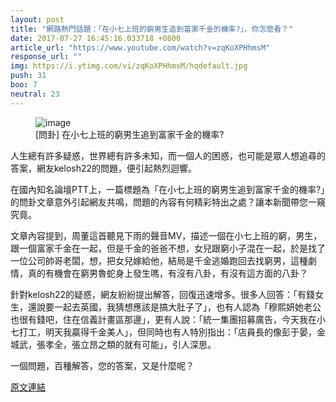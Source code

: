 ```yaml
---
layout: post
title: "網路熱門話題：「在小七上班的窮男生追到富家千金的機率?」，你怎麼看？"
date: 2017-07-27 16:45:16.033718 +0800
article_url: "https://www.youtube.com/watch?v=zqKoXPHhmsM"
response_url: ""
img: https://i.ytimg.com/vi/zqKoXPHhmsM/hqdefault.jpg
push: 31
boo: 7
neutral: 23
---
```


<figure>
<img src="https://i.ytimg.com/vi/zqKoXPHhmsM/hqdefault.jpg" alt="image">
<figcaption>
[問卦] 在小七上班的窮男生追到富家千金的機率?
</figcaption>
</figure>



人生總有許多疑惑，世界總有許多未知，而一個人的困惑，也可能是眾人想追尋的答案，網友kelosh22的問題，便引起熱烈迴響。

在國內知名論壇PTT上，一篇標題為「在小七上班的窮男生追到富家千金的機率?」的問卦文章意外引起網友共鳴，問題的內容有何精彩特出之處？讓本新聞帶您一窺究竟。

文章內容提到，周董這首聽見下雨的聲音MV，描述一個在小七上班的窮，男生，跟一個富家千金在一起，但是千金的爸爸不想，女兒跟窮小子混在一起，於是找了一位公司帥哥老闆，想，把女兒嫁給他，結局是千金逃婚跑回去找窮男，這種劇情，真的有機會在窮男魯蛇身上發生嗎，有沒有八卦，有沒有這方面的八卦？

針對kelosh22的疑惑，網友紛紛提出解答，回復迅速增多。很多人回答：「有錢女生，還說要一起去英國，我猜想應該是搞大肚子了」，也有人認為「穆熙妍她老公也很有錢吧，住在信義計畫區那邊」，更有人說：「統一集團招募廣告，今天我在小七打工，明天我贏得千金美人」，但同時也有人特別指出：「店員長的像彭于晏，金城武，張孝全，張立昂之類的就有可能」，引人深思。

一個問題，百種解答，您的答案，又是什麼呢？

<a href = "https://www.ptt.cc/bbs/Gossiping/M.1501121941.A.6FB.html">原文連結</a>

